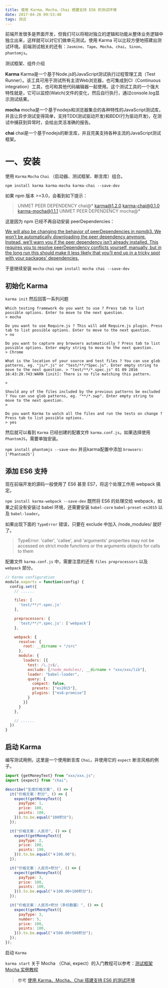 ```yaml
---
title: 使用 Karma、Mocha、Chai 搭建支持 ES6 的测试环境
date: 2017-04-26 09:53:40
tags: 测试
---
```


前端开发很多是界面开发，但我们可以将相对独立的逻辑和功能从整体业务逻辑中独立出来，这样就可以对它们做单元测试。使用 Karma 可以比较方便地搭建出测试环境。前端测试相关的还有：`Jasmine`、`Tape`、`Mocha`、`chai`、`Sinon`、`phantomjs`。

<!--more-->

测试框架、组件介绍

**Karma**
Karma是一个基于Node.js的JavaScript测试执行过程管理工具（Test Runner）。该工具可用于测试所有主流Web浏览器，也可集成到CI（Continuous integration）工具，也可和其他代码编辑器一起使用。这个测试工具的一个强大特性就是，它可以监控(Watch)文件的变化，然后自行执行，通过console.log显示测试结果。

**mocha**
mocha是一个基于nodejs和浏览器集合的各种特性的JavaScript测试库，并且让异步测试变得简单，支持TDD(测试驱动开发)和BDD(行为驱动开发)，在测试中捕获到异常时，会给出灵活准确的报告。

**chai**
chai是一个基于nodejs的断言库，并且完美支持各种主流的JavaScript测试框架。

# 一、安装

使用 `Karma` `Mocha` `Chai` （启动器、测试框架、断言库）组合。

`npm install karma karma-mocha karma-chai --save-dev`

如果 npm 版本 >=3.0，会看到如下提示：
> UNMET PEER DEPENDENCY chai@*
> karma@1.2.0
> karma-chai@0.1.0
> karma-mocha@1.1.1
> UNMET PEER DEPENDENCY mocha@*

这是因为 npm 已经不再自动安装 peerDependencies：

[We will also be changing the behavior of peerDependencies in npm@3. We won’t be automatically downloading the peer dependency anymore. Instead, we’ll warn you if the peer dependency isn’t already installed. This requires you to resolve peerDependency conflicts yourself, manually, but in the long run this should make it less likely that you’ll end up in a tricky spot with your packages’ dependencies.](http://blog.npmjs.org/post/110924823920/npm-weekly-5)

于是继续安装 `mocha` `chai`
`npm install mocha chai --save-dev`

## 初始化 Karma
`karma init`
然后回答一系列问题
```
Which testing framework do you want to use ? Press tab to list possible options. Enter to move to the next question.
> mocha

Do you want to use Require.js ? This will add Require.js plugin. Press tab to list possible options. Enter to move to the next question.
> no

Do you want to capture any browsers automatically ? Press tab to list possible options. Enter empty string to move to the next question.
> Chrome

What is the location of your source and test files ? You can use glob patterns, eg. "js/*.js" or "test/**/*Spec.js". Enter empty string to move to the next question. > "test/**/*.spec.js" 01 09 2016 16:43:20.743:WARN [init]: There is no file matching this pattern.

>

Should any of the files included by the previous patterns be excluded ? You can use glob patterns, eg. "**/*.swp". Enter empty string to move to the next question.
>

Do you want Karma to watch all the files and run the tests on change ? Press tab to list possible options.
> yes
```

然后就可以看到 `Karma` 已经创建的配置文件 `karma.conf.js`。如果选择使用 `PhantomJS`，需要单独安装。

`npm install phantomjs --save-dev`  并且karma配置中添加 `browsers: ['PhantomJS']`

## 添加 ES6 支持

现在前端开发的源码一般使用了 ES6 甚至 ES7，将这个处理工作用 webpack 搞定。

`npm install karma-webpack --save-dev`
既然将 ES6 的处理交给 webpack，如果之前没有安装过 babel 环境，还需要安装 `babel-core` `babel-preset-es2015` 以及 `babel-loader`。

如果出现下面的 `TypeError` 错误，只要在 exclude 中加入 /node_modules/ 就好了。

> TypeError: 'caller', 'callee', and 'arguments' properties may not be accessed on strict mode functions or the arguments objects for calls to them

配置文件 `karma.conf.js` 中，需要注意的还有 `files preprocessors` 以及 `webpack` 部分。

```javascript
// Karma configuration
module.exports = function(config) {
  config.set({
    // ......

    files: [
      'test/**/*.spec.js'
    ],

    preprocessors: {
      'test/**/*.spec.js': ['webpack']
    },

    webpack: {
      resolve: {
        root: __dirname + "/src"
      },
      module: {
        loaders: [{
          test: /\.js$/,
          exclude: [/node_modules/, __dirname + "xxx/xxx/lib"],
          loader: "babel-loader",
          query: {
            compact: false,
            presets: ["es2015"],
            plugins: ["es6-promise"]
          }
        }]
      }
    },

    // ......
  })
}
```

## 启动 Karma

编写测试用例，这里是一个使用断言库 `Chai`，并使用它的 `expect` 断言风格的例子。

```javascript
import {getMoneyText} from "xxx/xxx.js";
import {expect} from "chai";

describe("生成价格文案", () => {
  it("价格文案：积分", () => {
    expect(getMoneyText({
      payType: 1,
      price: 100,
      points: 100,
    })).to.be.equal("100积分");
  });

  it("价格文案：人民币", () => {
    expect(getMoneyText({
      payType: 2,
      price: 100,
      points: 100,
    })).to.be.equal("￥100.00");
  });

  it("价格文案：人民币+积分", () => {
    expect(getMoneyText({
      payType: 3,
      price: 100,
      points: 100,
    })).to.be.equal("￥100.00+100积分");
  });

  it("价格文案：人民币+积分（多份数量）", () => {
    expect(getMoneyText({
      payType: 3,
      number: 5,
      price: 100,
      points: 100,
    })).to.be.equal("￥500.00+500积分");
  });
});
```

启动 `Karma`

`karma start`
关于 Mocha （Chai, expect）的入门教程可以参考：[测试框架 Mocha 实例教程](http://www.ruanyifeng.com/blog/2015/12/a-mocha-tutorial-of-examples.html)


> 参考 [使用 Karma、Mocha、Chai 搭建支持 ES6 的测试环境](http://www.ituring.com.cn/article/264451?utm_source=tuicool&utm_medium=referral)











